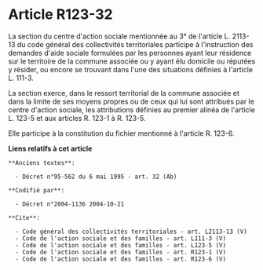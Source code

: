 # Article R123-32

La section du centre d'action sociale mentionnée au 3° de l'article L. 2113-13 du code général des collectivités
territoriales participe à l'instruction des demandes d'aide sociale formulées par les personnes ayant leur résidence sur le
territoire de la commune associée ou y ayant élu domicile ou réputées y résider, ou encore se trouvant dans l'une des
situations définies à l'article L. 111-3. 

La section exerce, dans le ressort territorial de la commune associée et dans la limite de ses moyens propres ou de ceux qui
lui sont attribués par le centre d'action sociale, les attributions définies au premier alinéa de l'article L. 123-5 et aux
articles R. 123-1 à R. 123-5. 

Elle participe à la constitution du fichier mentionné à l'article R. 123-6.

**Liens relatifs à cet article**

	**Anciens textes**:

	  - Décret n°95-562 du 6 mai 1995 - art. 32 (Ab)

	**Codifié par**:

	  - Décret n°2004-1136 2004-10-21

	**Cite**:

	  - Code général des collectivités territoriales - art. L2113-13 (V)
	  - Code de l'action sociale et des familles - art. L111-3 (V)
	  - Code de l'action sociale et des familles - art. L123-5 (V)
	  - Code de l'action sociale et des familles - art. R123-1 (V)
	  - Code de l'action sociale et des familles - art. R123-6 (V)
